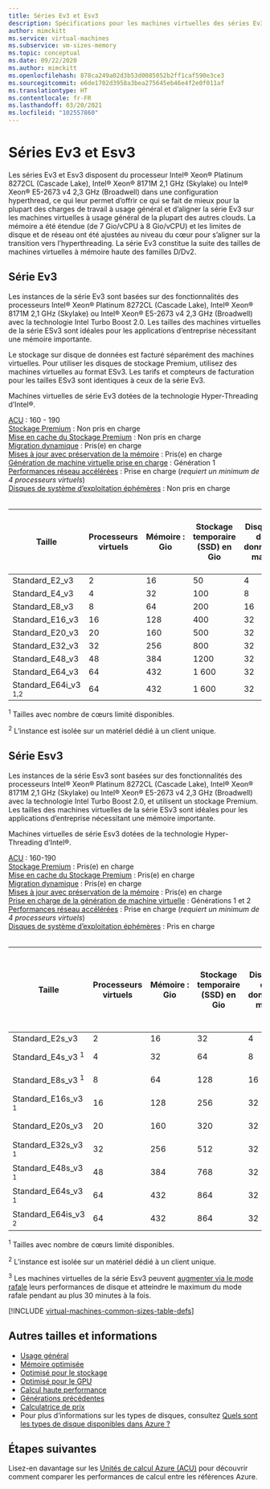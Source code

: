 ```yaml
---
title: Séries Ev3 et Esv3
description: Spécifications pour les machines virtuelles des séries Ev3 et Esv3.
author: mimckitt
ms.service: virtual-machines
ms.subservice: vm-sizes-memory
ms.topic: conceptual
ms.date: 09/22/2020
ms.author: mimckitt
ms.openlocfilehash: 878ca249a02d3b53d0085052b2ff1caf590e3ce3
ms.sourcegitcommit: e6de1702d3958a3bea275645eb46e4f2e0f011af
ms.translationtype: HT
ms.contentlocale: fr-FR
ms.lasthandoff: 03/20/2021
ms.locfileid: "102557860"
---
```

# <a name="ev3-and-esv3-series"></a>Séries Ev3 et Esv3

Les séries Ev3 et Esv3 disposent du processeur Intel® Xeon® Platinum 8272CL (Cascade Lake), Intel® Xeon® 8171M 2,1 GHz (Skylake) ou Intel® Xeon® E5-2673 v4 2,3 GHz (Broadwell) dans une configuration hyperthread, ce qui leur permet d’offrir ce qui se fait de mieux pour la plupart des charges de travail à usage général et d’aligner la série Ev3 sur les machines virtuelles à usage général de la plupart des autres clouds.  La mémoire a été étendue (de 7 Gio/vCPU à 8 Gio/vCPU) et les limites de disque et de réseau ont été ajustées au niveau du cœur pour s’aligner sur la transition vers l’hyperthreading. La série Ev3 constitue la suite des tailles de machines virtuelles à mémoire haute des familles D/Dv2.

## <a name="ev3-series"></a>Série Ev3

Les instances de la série Ev3 sont basées sur des fonctionnalités des processeurs Intel® Xeon® Platinum 8272CL (Cascade Lake), Intel® Xeon® 8171M 2,1 GHz (Skylake) ou Intel® Xeon® E5-2673 v4 2,3 GHz (Broadwell) avec la technologie Intel Turbo Boost 2.0. Les tailles des machines virtuelles de la série ESv3 sont idéales pour les applications d’entreprise nécessitant une mémoire importante.

Le stockage sur disque de données est facturé séparément des machines virtuelles. Pour utiliser les disques de stockage Premium, utilisez des machines virtuelles au format ESv3. Les tarifs et compteurs de facturation pour les tailles ESv3 sont identiques à ceux de la série Ev3.

Machines virtuelles de série Ev3 dotées de la technologie Hyper-Threading d’Intel®.

[ACU](acu.md) : 160 - 190<br>
[Stockage Premium](premium-storage-performance.md) : Non pris en charge<br>
[Mise en cache du Stockage Premium](premium-storage-performance.md) : Non pris en charge<br>
[Migration dynamique](maintenance-and-updates.md) : Pris(e) en charge<br>
[Mises à jour avec préservation de la mémoire](maintenance-and-updates.md) : Pris(e) en charge<br>
[Génération de machine virtuelle prise en charge](generation-2.md) : Génération 1<br>
[Performances réseau accélérées](../virtual-network/create-vm-accelerated-networking-cli.md) : Prise en charge (*requiert un minimum de 4 processeurs virtuels*)<br>
[Disques de système d’exploitation éphémères](ephemeral-os-disks.md) : Non pris en charge <br>
<br>

| Taille | Processeurs virtuels | Mémoire : Gio | Stockage temporaire (SSD) en Gio | Disques de données max. | Débit de stockage temporaire max. : IOPS / MBps en lecture / MBps en écriture | Cartes réseau (max)/Bande passante réseau |
|---|---|---|---|---|---|---|
| Standard_E2_v3  | 2  | 16  | 50   | 4  | 3000/46/23     | 2/1 000  |
| Standard_E4_v3  | 4  | 32  | 100  | 8  | 6000/93/46     | 2/2 000  |
| Standard_E8_v3  | 8  | 64  | 200  | 16 | 12000/187/93   | 4/4 000  |
| Standard_E16_v3 | 16 | 128 | 400  | 32 | 24000/375/187  | 8/8 000  |
| Standard_E20_v3 | 20 | 160 | 500  | 32 | 30000/469/234  | 8/10000 |
| Standard_E32_v3 | 32 | 256 | 800  | 32 | 48000/750/375  | 8/16 000 |
| Standard_E48_v3 | 48 | 384 | 1200 | 32 | 96000/1000/500 | 8/24 000 |
| Standard_E64_v3 | 64 | 432 | 1 600 | 32 | 96000/1000/500 | 8/30 000 |
| Standard_E64i_v3 <sup>1,2</sup> | 64 | 432 | 1 600 | 32 | 96000/1000/500 | 8/30 000 |

<sup>1</sup> Tailles avec nombre de cœurs limité disponibles.

<sup>2</sup> L’instance est isolée sur un matériel dédié à un client unique.

## <a name="esv3-series"></a>Série Esv3

Les instances de la série Esv3 sont basées sur des fonctionnalités des processeurs Intel® Xeon® Platinum 8272CL (Cascade Lake), Intel® Xeon® 8171M 2,1 GHz (Skylake) ou Intel® Xeon® E5-2673 v4 2,3 GHz (Broadwell) avec la technologie Intel Turbo Boost 2.0, et utilisent un stockage Premium. Les tailles des machines virtuelles de la série ESv3 sont idéales pour les applications d’entreprise nécessitant une mémoire importante.

Machines virtuelles de série Esv3 dotées de la technologie Hyper-Threading d’Intel®.

[ACU](acu.md) : 160-190<br>
[Stockage Premium](premium-storage-performance.md) : Pris(e) en charge<br>
[Mise en cache du Stockage Premium](premium-storage-performance.md) : Pris(e) en charge<br>
[Migration dynamique](maintenance-and-updates.md) : Pris(e) en charge<br>
[Mises à jour avec préservation de la mémoire](maintenance-and-updates.md) : Pris(e) en charge<br>
[Prise en charge de la génération de machine virtuelle](generation-2.md) : Générations 1 et 2<br>
[Performances réseau accélérées](../virtual-network/create-vm-accelerated-networking-cli.md) : Prise en charge (*requiert un minimum de 4 processeurs virtuels*)<br>
[Disques de système d’exploitation éphémères](ephemeral-os-disks.md) : Pris en charge <br>
<br>

| Taille | Processeurs virtuels | Mémoire : Gio | Stockage temporaire (SSD) en Gio | Disques de données max. | Débit de stockage temporaire et mis en cache max. : IOPS/Mbits/s (taille du cache en Gio) | Débit de stockage temporaire et débit de rafale mis en cache : IOPS/Mbits/s<sup>3</sup> | Débit du disque non mis en cache max. : IOPS/Mbits/s |  Débit du disque non mis en cache en rafale : IOPS/Mbits/s<sup>3</sup>| Nombre de cartes réseau/bande passante réseau attendue (Mbits/s) max. |
|---|---|---|---|---|---|---|---|---|---|
| Standard_E2s_v3                | 2  | 16  | 32  | 4  | 4 000/32 (50)       | 4 000/100    | 3 200/48    | 4 000/100 | 2/1 000 |
| Standard_E4s_v3 <sup>1</sup>   | 4  | 32  | 64  | 8  | 8 000/64 (100)      | 8 000/200    | 6 400/96    | 8 000/200 | 2/2 000 |
| Standard_E8s_v3 <sup>1</sup>   | 8  | 64  | 128 | 16 | 16 000/128 (200)    | 16 000/400   | 12 800/192  | 16 000/400 | 4/4 000 |
| Standard_E16s_v3 <sup>1</sup>  | 16 | 128 | 256 | 32 | 32 000/256 (400)    | 32 000/800   | 25 600/384  | 32 000/800 | 8/8 000 |
| Standard_E20s_v3               | 20 | 160 | 320 | 32 | 40 000/320 (400)    | 40 000/1 000  | 32 000/480  | 40 000/1 000 | 8/10 000 |
| Standard_E32s_v3 <sup>1</sup>  | 32 | 256 | 512 | 32 | 64 000/512 (800)    | 64 000/1 600  | 51 200/768  | 64 000/1 600 | 8/16 000 |
| Standard_E48s_v3 <sup>1</sup>  | 48 | 384 | 768 | 32 | 96 000/768 (1 200)   | 96 000/2 000  | 76 800/1152 | 80 000/2 000 | 8/24 000 |
| Standard_E64s_v3 <sup>1</sup>  | 64 | 432 | 864 | 32 | 128 000/1 024 (1 600) | 128 000/2 000 | 80 000/1 200 | 80 000/2 000 | 8/30 000 |
| Standard_E64is_v3 <sup>2</sup> | 64 | 432 | 864 | 32 | 128 000/1 024 (1 600) | 128 000/2 000 | 80 000/1 200 | 80 000/2 000 | 8/30 000 |

<sup>1</sup> Tailles avec nombre de cœurs limité disponibles.

<sup>2</sup> L’instance est isolée sur un matériel dédié à un client unique.

<sup>3</sup> Les machines virtuelles de la série Esv3 peuvent [augmenter via le mode rafale](./disk-bursting.md) leurs performances de disque et atteindre le maximum du mode rafale pendant au plus 30 minutes à la fois.

[!INCLUDE [virtual-machines-common-sizes-table-defs](../../includes/virtual-machines-common-sizes-table-defs.md)]

## <a name="other-sizes-and-information"></a>Autres tailles et informations

- [Usage général](sizes-general.md)
- [Mémoire optimisée](sizes-memory.md)
- [Optimisé pour le stockage](sizes-storage.md)
- [Optimisé pour le GPU](sizes-gpu.md)
- [Calcul haute performance](sizes-hpc.md)
- [Générations précédentes](sizes-previous-gen.md)
- [Calculatrice de prix](https://azure.microsoft.com/pricing/calculator/)
- Pour plus d’informations sur les types de disques, consultez [Quels sont les types de disque disponibles dans Azure ?](disks-types.md)

## <a name="next-steps"></a>Étapes suivantes

Lisez-en davantage sur les [Unités de calcul Azure (ACU)](acu.md) pour découvrir comment comparer les performances de calcul entre les références Azure.